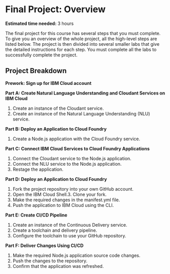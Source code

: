 
<html lang="en">
  <head>
  </head>
  <body>
    <h1>Final Project: Overview</h1>
    <p><strong>Estimated time needed:</strong> 3 hours</p>
    <p>The final project for this course has several steps that you must complete. To give you an overview of the whole project, all the high-level steps are listed below. The project is then divided into several smaller labs that give the detailed instructions for each step. You must complete all the labs to successfully complete the project.</p>
    <h2>Project Breakdown</h2>
    <p><strong>Prework: Sign up for IBM Cloud account</strong></p>
    <p><strong>Part A: Create Natural Language Understanding and Cloudant Services on IBM Cloud</strong></p>
    <ol>
      <li>Create an instance of the Cloudant service.</li>
      <li>Create an instance of the Natural Language Understanding (NLU) service.</li>
    </ol>
    <p><strong>Part B: Deploy an Application to Cloud Foundry</strong></p>
    <ol>
      <li>Create a Node.js application with the Cloud Foundry service.</li>
    </ol>
    <p><strong>Part C: Connect IBM Cloud Services to Cloud Foundry Applications</strong></p>
    <ol>
      <li>Connect the Cloudant service to the Node.js application.</li>
      <li>Connect the NLU service to the Node.js application.</li>
      <li>Restage the application.</li>
    </ol>
    <p><strong>Part D: Deploy an Application to Cloud Foundry</strong></p>
    <ol>
      <li>Fork the project repository into your own GitHub account.</li>
      <li>Open the IBM Cloud Shell.3. Clone your fork.</li>
      <li>Make the required changes in the manifest.yml file.</li>
      <li>Push the application to IBM Cloud using the CLI.</li>
    </ol>
    <p><strong>Part E: Create CI/CD Pipeline</strong></p>
    <ol>
      <li>Create an instance of the Continuous Delivery service.</li>
      <li>Create a toolchain and delivery pipeline.</li>
      <li>Configure the toolchain to use your GitHub repository.</li>
    </ol>
    <p><strong>Part F: Deliver Changes Using CI/CD</strong></p>
    <ol>
      <li>Make the required Node.js application source code changes.</li>
      <li>Push the changes to the repository.</li>
      <li>Confirm that the application was refreshed.</li>
    </ol>
  </body>
</html>
